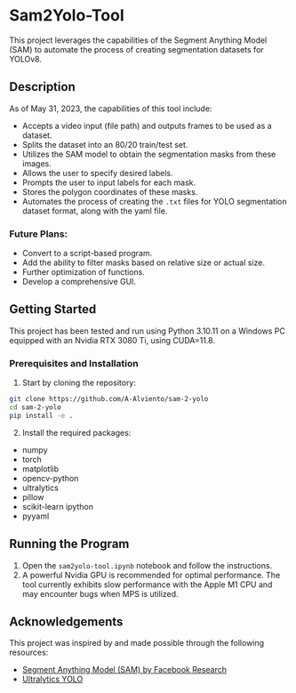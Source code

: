 # Sam2Yolo-Tool

This project leverages the capabilities of the Segment Anything Model (SAM) to automate the process of creating segmentation datasets for YOLOv8.

## Description

As of May 31, 2023, the capabilities of this tool include:

- Accepts a video input (file path) and outputs frames to be used as a dataset. 
- Splits the dataset into an 80/20 train/test set.
- Utilizes the SAM model to obtain the segmentation masks from these images.
- Allows the user to specify desired labels.
- Prompts the user to input labels for each mask.
- Stores the polygon coordinates of these masks.
- Automates the process of creating the `.txt` files for YOLO segmentation dataset format, along with the yaml file.

### Future Plans:

- Convert to a script-based program.
- Add the ability to filter masks based on relative size or actual size.
- Further optimization of functions.
- Develop a comprehensive GUI.

## Getting Started

This project has been tested and run using Python 3.10.11 on a Windows PC equipped with an Nvidia RTX 3080 Ti, using CUDA=11.8.

### Prerequisites and Installation

1. Start by cloning the repository:
```bash
git clone https://github.com/A-Alviento/sam-2-yolo
cd sam-2-yolo
pip install -e .
```

2. Install the required packages:
- numpy 
- torch 
- matplotlib 
- opencv-python  
- ultralytics  
- pillow
- scikit-learn ipython 
- pyyaml


## Running the Program

1. Open the `sam2yolo-tool.ipynb` notebook and follow the instructions.
2. A powerful Nvidia GPU is recommended for optimal performance. The tool currently exhibits slow performance with the Apple M1 CPU and may encounter bugs when MPS is utilized.

## Acknowledgements

This project was inspired by and made possible through the following resources:

- [Segment Anything Model (SAM) by Facebook Research](https://github.com/facebookresearch/segment-anything/blob/main/README.md)
- [Ultralytics YOLO](https://github.com/ultralytics/yolov5)
